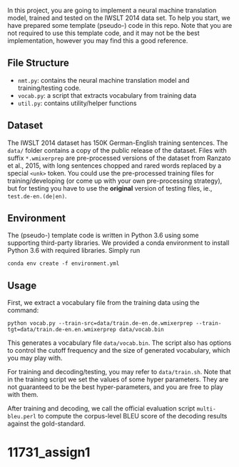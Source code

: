 In this project, you are going to implement a neural machine translation model, 
trained and tested on the IWSLT 2014 data set.
To help you start, we have prepared some template (pseudo-) code in this repo. 
Note that you are not required to use this template code, 
and it may not be the best implementation, 
however you may find this a good reference.

## File Structure

* `nmt.py`: contains the neural machine translation model and training/testing code.
* `vocab.py`: a script that extracts vocabulary from training data
* `util.py`: contains utility/helper functions

## Dataset
The IWSLT 2014 dataset has 150K German-English training sentences. 
The `data/` folder contains a copy of the public release of the dataset. 
Files with suffix `*.wmixerprep` are pre-processed versions of the dataset from Ranzato et al., 2015, 
with long sentences chopped and rared words replaced by a special `<unk>` token. 
You could use the pre-processed training files for training/developing 
(or come up with your own pre-processing strategy), but for testing you have to use the **original** 
version of testing files, ie., `test.de-en.(de|en)`.

## Environment
The (pseudo-) template code is written in Python 3.6 using some supporting third-party libraries. 
We provided a conda environment to install Python 3.6 with required libraries. Simply run

```[bash]
conda env create -f environment.yml
```

## Usage
First, we extract a vocabulary file from the training data using the command:

```[bash]
python vocab.py --train-src=data/train.de-en.de.wmixerprep --train-tgt=data/train.de-en.en.wmixerprep data/vocab.bin
```

This generates a vocabulary file `data/vocab.bin`. 
The script also has options to control the cutoff frequency 
and the size of generated vocabulary, which you may play with.

For training and decoding/testing, you may refer to `data/train.sh`. 
Note that in the training script we set the values of some hyper parameters. 
They are not guaranteed to be the best hyper-parameters, and you are free to play with them. 

After training and decoding, we call the official evaluation script `multi-bleu.perl` 
to compute the corpus-level BLEU score of the decoding results against the gold-standard.
# 11731_assign1
